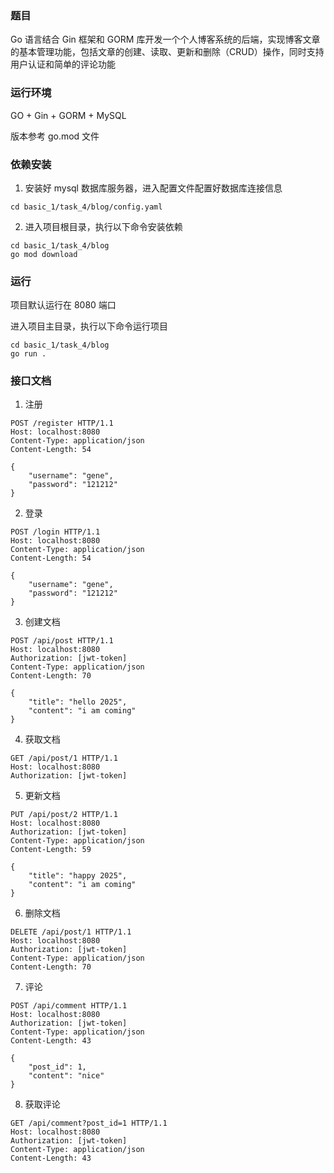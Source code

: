 ### 题目

Go 语言结合 Gin 框架和 GORM 库开发一个个人博客系统的后端，实现博客文章的基本管理功能，包括文章的创建、读取、更新和删除（CRUD）操作，同时支持用户认证和简单的评论功能

### 运行环境

GO + Gin + GORM + MySQL

版本参考 go.mod 文件

### 依赖安装

1. 安装好 mysql 数据库服务器，进入配置文件配置好数据库连接信息

```shell
cd basic_1/task_4/blog/config.yaml
```

2. 进入项目根目录，执行以下命令安装依赖

```shell
cd basic_1/task_4/blog
go mod download
```

### 运行

项目默认运行在 8080 端口

进入项目主目录，执行以下命令运行项目

```shell
cd basic_1/task_4/blog
go run .
```

### 接口文档

1. 注册

```shell
POST /register HTTP/1.1
Host: localhost:8080
Content-Type: application/json
Content-Length: 54

{
    "username": "gene",
    "password": "121212"
}
```

2. 登录

```shell
POST /login HTTP/1.1
Host: localhost:8080
Content-Type: application/json
Content-Length: 54

{
    "username": "gene",
    "password": "121212"
}
```

3. 创建文档

```shell
POST /api/post HTTP/1.1
Host: localhost:8080
Authorization: [jwt-token]
Content-Type: application/json
Content-Length: 70

{
    "title": "hello 2025",
    "content": "i am coming"
}
```

4. 获取文档

```shell
GET /api/post/1 HTTP/1.1
Host: localhost:8080
Authorization: [jwt-token]
```

5. 更新文档

```shell
PUT /api/post/2 HTTP/1.1
Host: localhost:8080
Authorization: [jwt-token]
Content-Type: application/json
Content-Length: 59

{
    "title": "happy 2025",
    "content": "i am coming"
}
```

6. 删除文档

```shell
DELETE /api/post/1 HTTP/1.1
Host: localhost:8080
Authorization: [jwt-token]
Content-Type: application/json
Content-Length: 70
```

7. 评论

```shell
POST /api/comment HTTP/1.1
Host: localhost:8080
Authorization: [jwt-token]
Content-Type: application/json
Content-Length: 43

{
    "post_id": 1,
    "content": "nice"
}
```

8. 获取评论

```shell
GET /api/comment?post_id=1 HTTP/1.1
Host: localhost:8080
Authorization: [jwt-token]
Content-Type: application/json
Content-Length: 43
```
